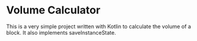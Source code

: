 # Volume Calculator
This is a very simple project written with Kotlin to calculate the volume of a block. It also implements saveInstanceState.
